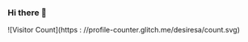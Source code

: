 ### Hi there 👋


![Visitor Count](https : //profile-counter.glitch.me/desiresa/count.svg)
<!--
**desiresa/desiresa** is a ✨ _special_ ✨ repository because its `README.md` (this file) appears on your GitHub profile.
![Top Languages Card](https://github-readme-stats.vercel.app/api/top-langs/?username=desiresa&layout=compact)
[![Top Langs](https://github-readme-stats.vercel.app/api/top-langs/?username=desiresa)](https://github.com/anuraghazra/github-readme-stats)
![Top Languages Card](https://github-readme-stats.vercel.app/api/top-langs/?username=shinokada)

[![spotify-github-profile](https://spotify-github-profile.vercel.app/api/view?uid=217w7bfsvmpsnte24ouaiqyba&cover_image=true&theme=novatorem&bar_color=e09b06&bar_color_cover=false)](https://github.com/kittinan/spotify-github-profile)
Here are some ideas to get you started:

- 🔭 I’m currently working on ...
- 🌱 I’m currently learning ...
- 👯 I’m looking to collaborate on ...
- 🤔 I’m looking for help with ...
- 💬 Ask me about ...
- 📫 How to reach me: ...
- 😄 Pronouns: ...
- ⚡ Fun fact: ...
-->
